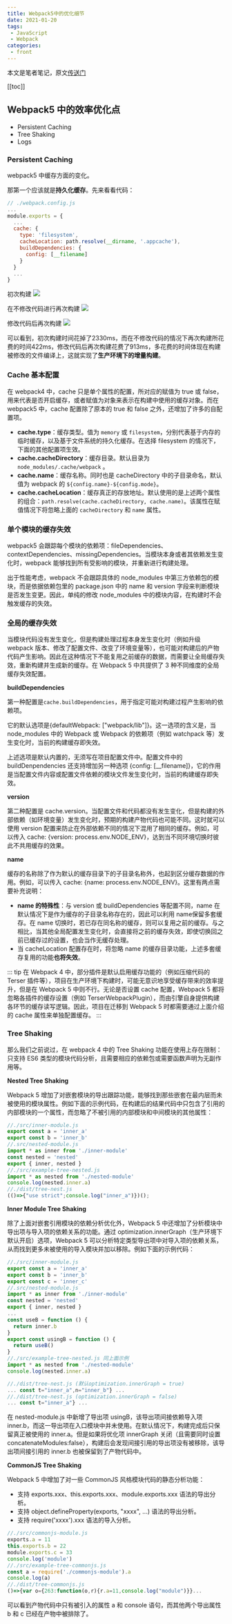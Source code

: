 ```yaml
---
title: Webpack5中的优化细节
date: 2021-01-20
tags:
 - JavaScript
 - Webpack
categories:
 - front
---
```

本文是笔者笔记，原文[传送门](https://kaiwu.lagou.com/course/courseInfo.htm?courseId=416#/detail/pc?id=4429)

[[toc]]

## Webpack5 中的效率优化点
- Persistent Caching
- Tree Shaking
- Logs

### Persistent Caching
webpack5 中缓存方面的变化。

那第一个应该就是**持久化缓存**。先来看看代码：
```js
// ./webpack.config.js
...
module.exports = {
  ...
  cache: {
    type: 'filesystem',
    cacheLocation: path.resolve(__dirname, '.appcache'),
    buildDependencies: {
      config: [__filename]
    }
  }
  ...
}
```
初次构建
![](../imgs/wewbpack5_cache1.png)

在不修改代码进行再次构建
![](../imgs/wewbpack5_cache2.png)

修改代码后再次构建
![](../imgs/webpack5_cache3.png)

可以看到，初次构建时间花掉了2330ms，而在不修改代码的情况下再次构建所花费的时间422ms，修改代码后再次构建花费了913ms，多花费的时间体现在构建被修改的文件编译上，这就实现了**生产环境下的增量构建**。

### Cache 基本配置
在 webpack4 中，cache 只是单个属性的配置，所对应的赋值为 true 或 false，用来代表是否开启缓存，或者赋值为对象来表示在构建中使用的缓存对象。而在 webpack5 中，cache 配置除了原本的 true 和 false 之外，还增加了许多的自配置项。
- **cache.type**：缓存类型。值为 `memory` 或 `filesystem`，分别代表基于内存的临时缓存，以及基于文件系统的持久化缓存。在选择 filesystem 的情况下，下面的其他配置项生效。 
- **cache.cacheDirectory**：缓存目录。默认目录为 `node_modules/.cache/webpack` 。
- **cache.name**：缓存名称。同时也是 cacheDirectory 中的子目录命名，默认值为 webpack 的 `${config.name}-${config.mode}`。
- **cache.cacheLocation**：缓存真正的存放地址。默认使用的是上述两个属性的组合：`path.resolve(cache.cacheDirectory, cache.name)`。该属性在赋值情况下将忽略上面的 `cacheDirectory` 和 `name` 属性。

### 单个模块的缓存失效
webpack5 会跟踪每个模块的依赖项：fileDependencies、contextDependencies、missingDependencies。当模块本身或者其依赖发生变化时，webpack 能够找到所有受影响的模块，并重新进行构建处理。

出于性能考虑，webpack 不会跟踪具体的 node_modules 中第三方依赖包的模块，而是依据依赖包里的 package.json 中的 name 和 version 字段来判断模块是否发生变更。因此，单纯的修改 node_modules 中的模块内容，在构建时不会触发缓存的失效。

### 全局的缓存失效
当模块代码没有发生变化，但是构建处理过程本身发生变化时（例如升级 webpack 版本、修改了配置文件、改变了环境变量等），也可能对构建后的产物代码产生影响。因此在这种情况下不能复用之前缓存的数据，而需要让全局缓存失效，重新构建并生成新的缓存。在 Webpack 5 中共提供了 3 种不同维度的全局缓存失效配置。

**buildDependencies**

第一种配置是`cache.buildDependencies`，用于指定可能对构建过程产生影响的依赖项。

它的默认选项是{defaultWebpack: ["webpack/lib"]}。这一选项的含义是，当 node_modules 中的 Webpack 或 Webpack 的依赖项（例如 watchpack 等）发生变化时，当前的构建缓存即失效。

上述选项是默认内置的，无须写在项目配置文件中。配置文件中的 buildDenpendencies 还支持增加另一种选项 {config: [__filename]}，它的作用是当配置文件内容或配置文件依赖的模块文件发生变化时，当前的构建缓存即失效。

**version**

第二种配置是 cache.version。当配置文件和代码都没有发生变化，但是构建的外部依赖（如环境变量）发生变化时，预期的构建产物代码也可能不同。这时就可以使用 version 配置来防止在外部依赖不同的情况下混用了相同的缓存。例如，可以传入 cache: {version: process.env.NODE_ENV}，达到当不同环境切换时彼此不共用缓存的效果。

**name**

缓存的名称除了作为默认的缓存目录下的子目录名称外，也起到区分缓存数据的作用。例如，可以传入 cache: {name: process.env.NODE_ENV}。这里有两点需要补充说明：
- **name 的特殊性**：与 version 或 buildDependencies 等配置不同，name 在默认情况下是作为缓存的子目录名称存在的，因此可以利用 name保留多套缓存。在 name 切换时，若已存在同名称的缓存，则可以复用之前的缓存。与之相比，当其他全局配置发生变化时，会直接将之前的缓存失效，即使切换回之前已缓存过的设置，也会当作无缓存处理。
- 当 cacheLocation 配置存在时，将忽略 name 的缓存目录功能，上述多套缓存复用的功能**也将失效**。

::: tip
在 Webpack 4 中，部分插件是默认启用缓存功能的（例如压缩代码的 Terser 插件等），项目在生产环境下构建时，可能无意识地享受缓存带来的效率提升，但是在 Webpack 5 中则不行。无论是否设置 cache 配置，Webpack 5 都将忽略各插件的缓存设置（例如 TerserWebpackPlugin），而由引擎自身提供构建各环节的缓存读写逻辑。因此，项目在迁移到 Webpack 5 时都需要通过上面介绍的 cache 属性来单独配置缓存。
:::

### Tree Shaking
那么我们之前说过，在 webpack 4 中的 Tree Shaking 功能在使用上存在限制：只支持 ES6 类型的模块代码分析，且需要相应的依赖包或需要函数声明为无副作用等。

**Nested Tree Shaking**

Webpack 5 增加了对嵌套模块的导出跟踪功能，能够找到那些嵌套在最内层而未被使用的模块属性。例如下面的示例代码，在构建后的结果代码中只包含了引用的内部模块的一个属性，而忽略了不被引用的内部模块和中间模块的其他属性：
```js
//./src/inner-module.js
export const a = 'inner_a'
export const b = 'inner_b'
//.src/nested-module.js
import * as inner from './inner-module'
const nested = 'nested'
export { inner, nested }
//./src/example-tree-nested.js
import * as nested from './nested-module'
console.log(nested.inner.a)
//./dist/tree-nest.js
(()=>{"use strict";console.log("inner_a")})();
```

**Inner Module Tree Shaking**

除了上面对嵌套引用模块的依赖分析优化外，Webpack 5 中还增加了分析模块中导出项与导入项的依赖关系的功能。通过 optimization.innerGraph（生产环境下默认开启）选项，Webpack 5 可以分析特定类型导出项中对导入项的依赖关系，从而找到更多未被使用的导入模块并加以移除。例如下面的示例代码：
```js
//./src/inner-module.js
export const a = 'inner_a'
export const b = 'inner_b'
export const c = 'inner_c'
//.src/nested-module.js
import * as inner from './inner-module'
const nested = 'nested'
export { inner, nested }
...
const useB = function () {
  return inner.b
}
export const usingB = function () {
  return useB()
}
//./src/example-tree-nested.js 同上面示例
import * as nested from './nested-module'
console.log(nested.inner.a)

//./dist/tree-nest.js (默认optimization.innerGraph = true)
... const t="inner_a",n="inner_b"} ...
//./dist/tree-nest.js (optimization.innerGraph = false)
... const t="inner_a"} ...
```
在 nested-module.js 中新增了导出项 usingB，该导出项间接依赖导入项 inner.b，而这一导出项在入口模块中并未使用。在默认情况下，构建完成后只保留真正被使用的 inner.a。但是如果将优化项 innerGraph 关闭（且需要同时设置 concatenateModules:false），构建后会发现间接引用的导出项没有被移除，该导出项间接引用的 inner.b 也被保留到了产物代码中。

**CommonJS Tree Shaking**

Webpack 5 中增加了对一些 CommonJS 风格模块代码的静态分析功能：
- 支持 exports.xxx、this.exports.xxx、module.exports.xxx 语法的导出分析。
- 支持 object.defineProperty(exports, "xxxx", ...) 语法的导出分析。
- 支持 require('xxxx').xxx 语法的导入分析。

```js
//./src/commonjs-module.js
exports.a = 11
this.exports.b = 22
module.exports.c = 33
console.log('module')
//./src/example-tree-commonjs.js
const a = require('./commonjs-module').a
console.log(a)
//./dist/tree-commonjs.js
()=>{var o={263:function(o,r){r.a=11,console.log("module")}}...
```
可以看到产物代码中只有被引入的属性 a 和 console 语句，而其他两个导出属性 b 和 c 已经在产物中被排除了。
